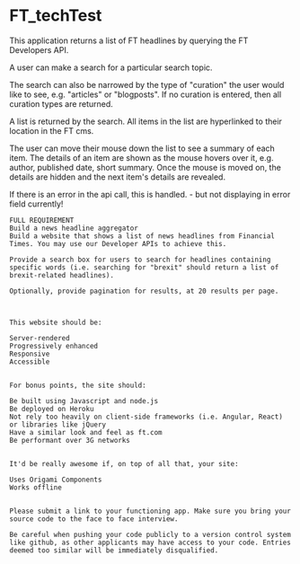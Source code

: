 # FT_techTest

This application returns a list of FT headlines by querying the FT Developers API.

A user can make a search for a particular search topic.

The search can also be narrowed by the type of "curation" the user would like to see, e.g. "articles" or "blogposts". If no curation is entered, then all curation types are returned.

A list is returned by the search. All items in the list are hyperlinked to their location in the FT cms.

The user can move their mouse down the list to see a summary of each item. The details of an item are shown as the mouse hovers over it, e.g. author, published date, short summary.
Once the mouse is moved on, the details are hidden and the next item's details are revealed.

If there is an error in the api call, this is handled. - but not displaying in error field currently!

~~~~~~~~~~~~~~~~~~~~~~~~~~~~~~~~~~~~~~~~~~~~~~~~~~~~~~~~~~~~~~~~~~~~~~~~~~~~~~~~~~~~~~~~~~~~~~~~~
FULL REQUIREMENT
Build a news headline aggregator
Build a website that shows a list of news headlines from Financial Times. You may use our Developer APIs to achieve this.

Provide a search box for users to search for headlines containing specific words (i.e. searching for "brexit" should return a list of brexit-related headlines).

Optionally, provide pagination for results, at 20 results per page.



This website should be:

Server-rendered
Progressively enhanced
Responsive
Accessible


For bonus points, the site should:

Be built using Javascript and node.js
Be deployed on Heroku
Not rely too heavily on client-side frameworks (i.e. Angular, React) or libraries like jQuery
Have a similar look and feel as ft.com
Be performant over 3G networks


It'd be really awesome if, on top of all that, your site:

Uses Origami Components
Works offline


Please submit a link to your functioning app. Make sure you bring your source code to the face to face interview.

Be careful when pushing your code publicly to a version control system like github, as other applicants may have access to your code. Entries deemed too similar will be immediately disqualified.
